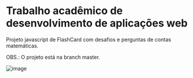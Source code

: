 # Trabalho acadêmico de desenvolvimento de aplicações web

Projeto javascript de FlashCard com desafios e perguntas de contas matemáticas. 

OBS.: O projeto está na branch master.


![image](https://user-images.githubusercontent.com/54960265/194457258-c4fbaa05-ab94-4b19-a1a1-ad49b858a997.png)
